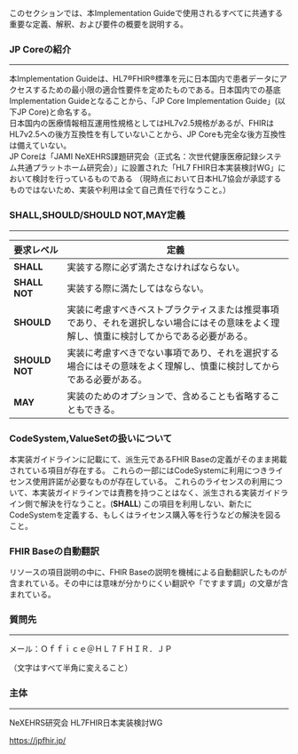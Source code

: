 このセクションでは、本Implementation Guideで使用されるすべてに共通する重要な定義、解釈、および要件の概要を説明する。

### JP Coreの紹介
---
本Implementation Guideは、HL7®FHIR®標準を元に日本国内で患者データにアクセスするための最小限の適合性要件を定めたものである。日本国内での基底Implementation Guideとなることから、「JP Core Implementation Guide」(以下JP Core)と命名する。  
日本国内の医療情報相互運用性規格としてはHL7v2.5規格があるが、FHIRはHL7v2.5への後方互換性を有していないことから、JP Coreも完全な後方互換性は備えていない。  
JP Coreは「JAMI NeXEHRS課題研究会（正式名：次世代健康医療記録システム共通プラットホーム研究会）」に設置された「HL7 FHIR日本実装検討WG」において検討を行っているものである
（現時点において日本HL7協会が承認するものではないため、実装や利用は全て自己責任で行なうこと。）

### SHALL,SHOULD/SHOULD NOT,MAY定義
---

| 要求レベル | 定義 |
| ---- | ---- |
| **SHALL** | 実装する際に必ず満たさなければならない。 |
| **SHALL NOT** | 実装する際に満たしてはならない。 |
| **SHOULD** | 実装に考慮すべきベストプラクティスまたは推奨事項であり、それを選択しない場合にはその意味をよく理解し、慎重に検討してからである必要がある。
| **SHOULD NOT** | 実装に考慮すべきでない事項であり、それを選択する場合にはその意味をよく理解し、慎重に検討してからである必要がある。 |
| **MAY** | 実装のためのオプションで、含めることも省略することもできる。 |

### CodeSystem,ValueSetの扱いについて
本実装ガイドラインに記載にて、派生元であるFHIR Baseの定義がそのまま掲載されている項目が存在する。
これらの一部にはCodeSystemに利用につきライセンス使用許諾が必要なものが存在している。
これらのライセンスの利用について、本実装ガイドラインでは責務を持つことはなく、派生される実装ガイドライン側で解決を行なうこと。(**SHALL**)
この項目を利用しない、新たにCodeSystemを定義する、もしくはライセンス購入等を行うなどの解決を図ること。

### FHIR Baseの自動翻訳
リソースの項目説明の中に、FHIR Baseの説明を機械による自動翻訳したものが含まれている。その中には意味が分かりにくい翻訳や「ですます調」の文章が含まれている。


### 質問先
---
メール：Ｏｆｆｉｃｅ＠ＨＬ７ＦＨＩＲ．ＪＰ

（文字はすべて半角に変えること）

### 主体
---
NeXEHRS研究会 HL7FHIR日本実装検討WG

https://jpfhir.jp/